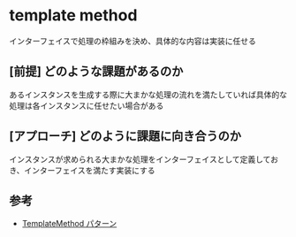 # template method

インターフェイスで処理の枠組みを決め、具体的な内容は実装に任せる

## [前提] どのような課題があるのか
あるインスタンスを生成する際に大まかな処理の流れを満たしていれば具体的な処理は各インスタンスに任せたい場合がある

## [アプローチ] どのように課題に向き合うのか
インスタンスが求められる大まかな処理をインターフェイスとして定義しておき、インターフェイスを満たす実装にする

## 参考
- [TemplateMethod パターン](https://www.techscore.com/tech/DesignPattern/TemplateMethod.html/)
